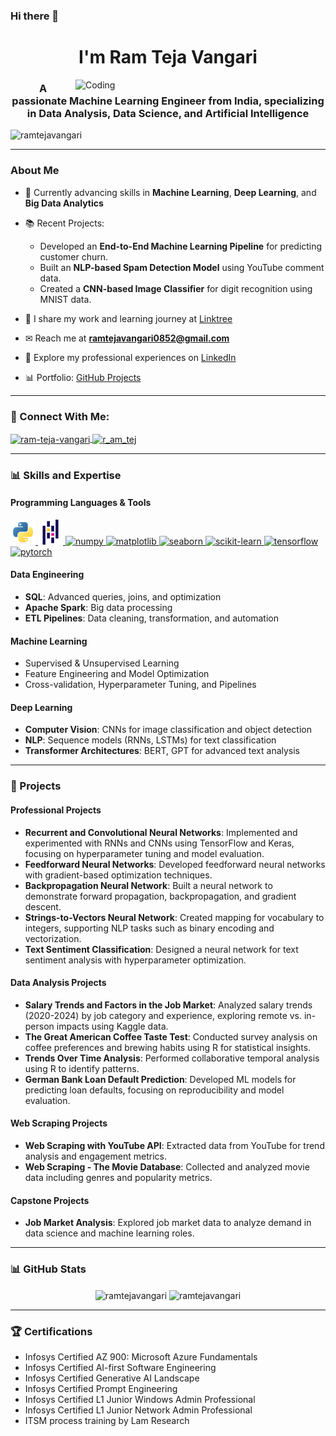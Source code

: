### Hi there 👋

<h1 align="center">I'm Ram Teja Vangari</h1>
<img align="right" alt="Coding" width="400" src="https://user-images.githubusercontent.com/74038190/212749447-bfb7e725-6987-49d9-ae85-2015e3e7cc41.gif">
<h3 align="center">A passionate Machine Learning Engineer from India, specializing in Data Analysis, Data Science, and Artificial Intelligence</h3>

<p align="left"> <img src="https://komarev.com/ghpvc/?username=ramtejavangari&label=Profile%20views&color=0e75b6&style=flat" alt="ramtejavangari" /> </p>

---

### About Me

- 🌱 Currently advancing skills in **Machine Learning**, **Deep Learning**, and **Big Data Analytics**

- 📚 Recent Projects:
  - Developed an **End-to-End Machine Learning Pipeline** for predicting customer churn.
  - Built an **NLP-based Spam Detection Model** using YouTube comment data.
  - Created a **CNN-based Image Classifier** for digit recognition using MNIST data.

- 📝 I share my work and learning journey at [Linktree](https://linktr.ee/ramteja_vangari)

- ✉ Reach me at **ramtejavangari0852@gmail.com**

- 💼 Explore my professional experiences on [LinkedIn](https://www.linkedin.com/in/ram-teja-vangari-92442614a)

- 📊 Portfolio: [GitHub Projects](https://github.com/ramtejavangari)

---

### 🔗 Connect With Me:
<p align="left">
  <a href="https://linkedin.com/in/ram-teja-vangari" target="_blank">
    <img align="center" src="https://raw.githubusercontent.com/rahuldkjain/github-profile-readme-generator/master/src/images/icons/Social/linked-in-alt.svg" alt="ram-teja-vangari" height="30" width="40" />
  </a>
  <a href="https://instagram.com/r_am_tej" target="_blank">
    <img align="center" src="https://raw.githubusercontent.com/rahuldkjain/github-profile-readme-generator/master/src/images/icons/Social/instagram.svg" alt="r_am_tej" height="30" width="40" />
  </a>
</p>

---

### 📊 Skills and Expertise

#### Programming Languages & Tools

<p align="left">
  <a href="https://www.python.org" target="_blank"> <img src="https://raw.githubusercontent.com/devicons/devicon/master/icons/python/python-original.svg" alt="python" width="40" height="40" /> </a>
  <a href="https://pandas.pydata.org/" target="_blank"> <img src="https://raw.githubusercontent.com/devicons/devicon/2ae2a900d2f041da66e950e4d48052658d850630/icons/pandas/pandas-original.svg" alt="pandas" width="40" height="40" /> </a>
  <a href="https://numpy.org/" target="_blank"> <img src="https://upload.wikimedia.org/wikipedia/commons/3/31/NumPy_logo_2020.svg" alt="numpy" width="40" height="40" /> </a>
  <a href="https://matplotlib.org/" target="_blank"> <img src="https://matplotlib.org/_static/images/logo2.svg" alt="matplotlib" width="40" height="40" /> </a>
  <a href="https://seaborn.pydata.org/" target="_blank"> <img src="https://seaborn.pydata.org/_images/logo-mark-lightbg.svg" alt="seaborn" width="40" height="40" /> </a>
  <a href="https://scikit-learn.org/" target="_blank"> <img src="https://upload.wikimedia.org/wikipedia/commons/0/05/Scikit_learn_logo_small.svg" alt="scikit-learn" width="40" height="40" /> </a>
  <a href="https://tensorflow.org/" target="_blank"> <img src="https://www.vectorlogo.zone/logos/tensorflow/tensorflow-icon.svg" alt="tensorflow" width="40" height="40" /> </a>
  <a href="https://pytorch.org/" target="_blank"> <img src="https://www.vectorlogo.zone/logos/pytorch/pytorch-icon.svg" alt="pytorch" width="40" height="40" /> </a>
</p>

#### Data Engineering
- **SQL**: Advanced queries, joins, and optimization
- **Apache Spark**: Big data processing
- **ETL Pipelines**: Data cleaning, transformation, and automation

#### Machine Learning
- Supervised & Unsupervised Learning
- Feature Engineering and Model Optimization
- Cross-validation, Hyperparameter Tuning, and Pipelines

#### Deep Learning
- **Computer Vision**: CNNs for image classification and object detection
- **NLP**: Sequence models (RNNs, LSTMs) for text classification
- **Transformer Architectures**: BERT, GPT for advanced text analysis

---

### 🔄 Projects

#### Professional Projects

- **Recurrent and Convolutional Neural Networks**: Implemented and experimented with RNNs and CNNs using TensorFlow and Keras, focusing on hyperparameter tuning and model evaluation.
- **Feedforward Neural Networks**: Developed feedforward neural networks with gradient-based optimization techniques.
- **Backpropagation Neural Network**: Built a neural network to demonstrate forward propagation, backpropagation, and gradient descent.
- **Strings-to-Vectors Neural Network**: Created mapping for vocabulary to integers, supporting NLP tasks such as binary encoding and vectorization.
- **Text Sentiment Classification**: Designed a neural network for text sentiment analysis with hyperparameter optimization.

#### Data Analysis Projects

- **Salary Trends and Factors in the Job Market**: Analyzed salary trends (2020-2024) by job category and experience, exploring remote vs. in-person impacts using Kaggle data.
- **The Great American Coffee Taste Test**: Conducted survey analysis on coffee preferences and brewing habits using R for statistical insights.
- **Trends Over Time Analysis**: Performed collaborative temporal analysis using R to identify patterns.
- **German Bank Loan Default Prediction**: Developed ML models for predicting loan defaults, focusing on reproducibility and model evaluation.

#### Web Scraping Projects

- **Web Scraping with YouTube API**: Extracted data from YouTube for trend analysis and engagement metrics.
- **Web Scraping - The Movie Database**: Collected and analyzed movie data including genres and popularity metrics.

#### Capstone Projects

- **Job Market Analysis**: Explored job market data to analyze demand in data science and machine learning roles.

---

### 📊 GitHub Stats

<p align="center">
  <img align="center" src="https://github-readme-stats.vercel.app/api?username=ramtejavangari&show_icons=true&locale=en" alt="ramtejavangari" />
  <img align="center" src="https://github-readme-stats.vercel.app/api/top-langs?username=ramtejavangari&show_icons=true&locale=en&layout=compact" alt="ramtejavangari" />
</p>

---

### 🏆 Certifications
- Infosys Certified AZ 900: Microsoft Azure Fundamentals
- Infosys Certified AI-first Software Engineering
- Infosys Certified Generative AI Landscape
- Infosys Certified Prompt Engineering
- Infosys Certified L1 Junior Windows Admin Professional
- Infosys Certified L1 Junior Network Admin Professional
- ITSM process training by Lam Research

